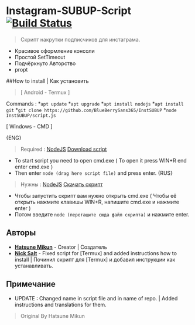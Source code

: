 # Instagram-SUBUP-Script [![Build Status](https://travis-ci.org/AminoJS/Amino.JS.svg?branch=master)](https://github.com/MDraft-js/Instagram-SUBUP-Script)
> Скрипт накрутки подписчиков для инстаграма.
* Красивое оформление консоли
* Простой SetTimeout
* Подчёркнуто Авторство
* propt

##How to install | Как установить

>[ Android - Termux ]

Commands :
*``apt update``
*``apt upgrade``
*``apt install nodejs``
*``apt install git``
*``git clone https://github.com/BlueBerrySans365/InstSUBUP``
*``node InstSUBUP/script.js``

[ Windows - CMD ]

{ENG}
> Required : [NodeJS](https://nodejs.org/)
> [Download script](https://github.com/BlueBerrySans365/InstSUBUP.git)

* To start script you need to open cmd.exe ( To open it press WIN+R end enter cmd.exe )
* Then enter ``node (drag here script file)`` and press enter. 
{RUS}
> Нужны : [NodeJS](https://nodejs.org/)
> [Скачать скрипт](https://github.com/BlueBerrySans365/InstSUBUP.git)

* Чтобы запустить скрипт вам нужно открыть cmd.exe ( Чтобы её открыть нажмите клавишы WIN+R, напишите cmd.exe и нажмите enter )
* Потом введите ``node (перетащите сюда файл скрипта)`` и нажмите enter.

## Авторы

* **[Hatsune Mikun](https://github.com/Hatsune-Mikun)** - Creator | Создатель
* **[Nick Salt](https://github.com/BlueBerrySans365)** - Fixed script for [Termux] and added instructions how to install | Починил скрипт для [Termux] и добавил инструкции как устанавливать.

## Примечание

* UPDATE : Changed name in script file and in name of repo. | Added instructions and translations for them.

> Original By Hatsune Mikun
